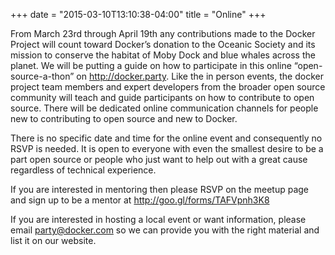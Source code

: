 +++
date = "2015-03-10T13:10:38-04:00"
title = "Online"
+++

From March 23rd through April 19th any contributions made to the Docker Project
will count toward Docker’s donation to the Oceanic Society and its mission to
conserve the habitat of Moby Dock and blue whales across the planet. We will be
putting a guide on how to participate in this online “open-source-a-thon” on
http://docker.party. Like the in person events, the docker project team members
and expert developers from the broader open source community will teach and
guide participants on how to contribute to open source. There will be dedicated
online communication channels for people new to contributing to open source and
new to Docker. 

There is no specific date and time for the online event and consequently no
RSVP is needed. It is open to everyone with even the smallest desire to be a
part open source or people who just want to help out with a great cause
regardless of technical experience. 

If you are interested in mentoring then please RSVP on the meetup page and sign
up to be a mentor at http://goo.gl/forms/TAFVpnh3K8

If you are interested in hosting a local event or want information, please
email party@docker.com so we can provide you with the right material and list
it on our website. 



